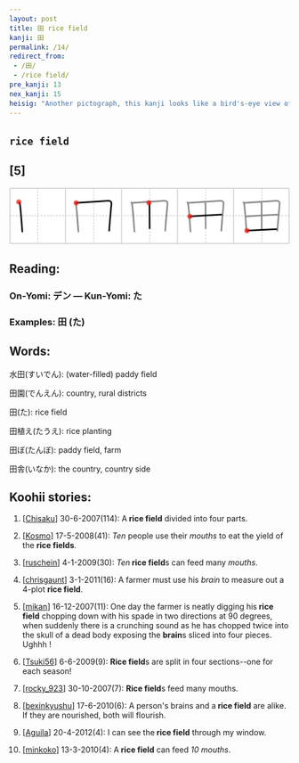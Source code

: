 ```yaml
---
layout: post
title: 田 rice field
kanji: 田
permalink: /14/
redirect_from:
 - /田/
 - /rice field/
pre_kanji: 13
nex_kanji: 15
heisig: "Another pictograph, this kanji looks like a bird's-eye view of a <b>rice field</b> divided into four plots. Be careful when writing this character to get the order of the strokes correct. You will find that it follows perfectly the principle stated in frame 4."
---
```


## `rice field`

## [5]

<div class="stroke"><img src="../images/E794B0.png" /></div>

## Reading:

### On-Yomi: デン &mdash; Kun-Yomi: た

### Examples: 田 (た)

## Words:

水田(すいでん): (water-filled) paddy field

田園(でんえん): country, rural districts

田(た): rice field

田植え(たうえ): rice planting

田ぼ(たんぼ): paddy field, farm

田舎(いなか): the country, country side

## Koohii stories:

1) [<a href="http://kanji.koohii.com/profile/Chisaku">Chisaku</a>] 30-6-2007(114): A<strong> rice field</strong> divided into four parts. 

2) [<a href="http://kanji.koohii.com/profile/Kosmo">Kosmo</a>] 17-5-2008(41): <em>Ten</em> people use their <em>mouths</em> to eat the yield of the <strong>rice fields</strong>. 

3) [<a href="http://kanji.koohii.com/profile/ruschein">ruschein</a>] 4-1-2009(30): <em>Ten</em><strong> rice field</strong>s can feed many <em>mouths</em>. 

4) [<a href="http://kanji.koohii.com/profile/chrisgaunt">chrisgaunt</a>] 3-1-2011(16): A farmer must use his <em>brain</em> to measure out a 4-plot <strong>rice field</strong>. 

5) [<a href="http://kanji.koohii.com/profile/mikan">mikan</a>] 16-12-2007(11): One day the farmer is neatly digging his<strong> rice field</strong> chopping down with his spade in two directions at 90 degrees, when suddenly there is a crunching sound as he has chopped twice into the skull of a dead body exposing the <strong>brain</strong>s sliced into four pieces. Ughhh ! 

6) [<a href="http://kanji.koohii.com/profile/Tsuki56">Tsuki56</a>] 6-6-2009(9): <strong>Rice field</strong>s are split in four sections--one for each season! 

7) [<a href="http://kanji.koohii.com/profile/rocky_923">rocky_923</a>] 30-10-2007(7): <strong>Rice field</strong>s feed many mouths. 

8) [<a href="http://kanji.koohii.com/profile/bexinkyushu">bexinkyushu</a>] 17-6-2010(6): A person&#039;s brains and a<strong> rice field</strong> are alike. If they are nourished, both will flourish. 

9) [<a href="http://kanji.koohii.com/profile/Aguila">Aguila</a>] 20-4-2012(4): I can see the<strong> rice field</strong> through my window. 

10) [<a href="http://kanji.koohii.com/profile/minkoko">minkoko</a>] 13-3-2010(4): A<strong> rice field</strong> can feed <em>10</em> <em>mouths</em>. 
